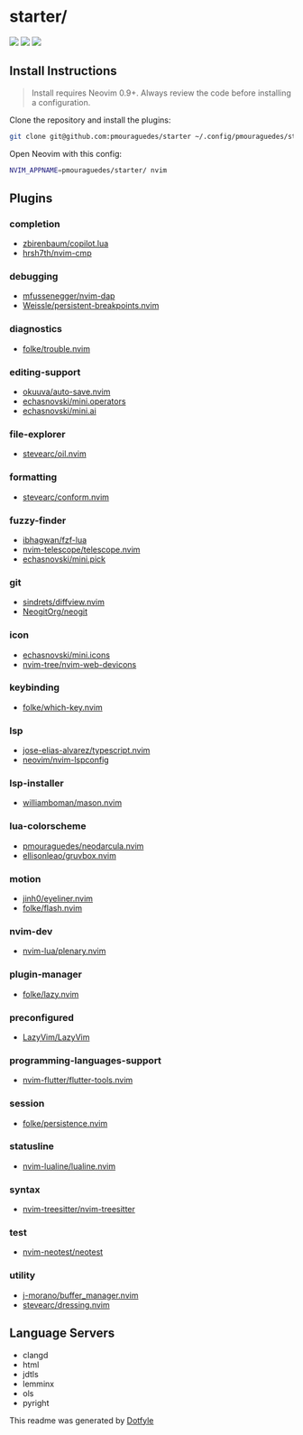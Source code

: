 # starter/

<a href="https://dotfyle.com/pmouraguedes/starter"><img src="https://dotfyle.com/pmouraguedes/starter/badges/plugins?style=flat" /></a>
<a href="https://dotfyle.com/pmouraguedes/starter"><img src="https://dotfyle.com/pmouraguedes/starter/badges/leaderkey?style=flat" /></a>
<a href="https://dotfyle.com/pmouraguedes/starter"><img src="https://dotfyle.com/pmouraguedes/starter/badges/plugin-manager?style=flat" /></a>


## Install Instructions

 > Install requires Neovim 0.9+. Always review the code before installing a configuration.

Clone the repository and install the plugins:

```sh
git clone git@github.com:pmouraguedes/starter ~/.config/pmouraguedes/starter
```

Open Neovim with this config:

```sh
NVIM_APPNAME=pmouraguedes/starter/ nvim
```

## Plugins

### completion

+ [zbirenbaum/copilot.lua](https://dotfyle.com/plugins/zbirenbaum/copilot.lua)
+ [hrsh7th/nvim-cmp](https://dotfyle.com/plugins/hrsh7th/nvim-cmp)
### debugging

+ [mfussenegger/nvim-dap](https://dotfyle.com/plugins/mfussenegger/nvim-dap)
+ [Weissle/persistent-breakpoints.nvim](https://dotfyle.com/plugins/Weissle/persistent-breakpoints.nvim)
### diagnostics

+ [folke/trouble.nvim](https://dotfyle.com/plugins/folke/trouble.nvim)
### editing-support

+ [okuuva/auto-save.nvim](https://dotfyle.com/plugins/okuuva/auto-save.nvim)
+ [echasnovski/mini.operators](https://dotfyle.com/plugins/echasnovski/mini.operators)
+ [echasnovski/mini.ai](https://dotfyle.com/plugins/echasnovski/mini.ai)
### file-explorer

+ [stevearc/oil.nvim](https://dotfyle.com/plugins/stevearc/oil.nvim)
### formatting

+ [stevearc/conform.nvim](https://dotfyle.com/plugins/stevearc/conform.nvim)
### fuzzy-finder

+ [ibhagwan/fzf-lua](https://dotfyle.com/plugins/ibhagwan/fzf-lua)
+ [nvim-telescope/telescope.nvim](https://dotfyle.com/plugins/nvim-telescope/telescope.nvim)
+ [echasnovski/mini.pick](https://dotfyle.com/plugins/echasnovski/mini.pick)
### git

+ [sindrets/diffview.nvim](https://dotfyle.com/plugins/sindrets/diffview.nvim)
+ [NeogitOrg/neogit](https://dotfyle.com/plugins/NeogitOrg/neogit)
### icon

+ [echasnovski/mini.icons](https://dotfyle.com/plugins/echasnovski/mini.icons)
+ [nvim-tree/nvim-web-devicons](https://dotfyle.com/plugins/nvim-tree/nvim-web-devicons)
### keybinding

+ [folke/which-key.nvim](https://dotfyle.com/plugins/folke/which-key.nvim)
### lsp

+ [jose-elias-alvarez/typescript.nvim](https://dotfyle.com/plugins/jose-elias-alvarez/typescript.nvim)
+ [neovim/nvim-lspconfig](https://dotfyle.com/plugins/neovim/nvim-lspconfig)
### lsp-installer

+ [williamboman/mason.nvim](https://dotfyle.com/plugins/williamboman/mason.nvim)
### lua-colorscheme

+ [pmouraguedes/neodarcula.nvim](https://dotfyle.com/plugins/pmouraguedes/neodarcula.nvim)
+ [ellisonleao/gruvbox.nvim](https://dotfyle.com/plugins/ellisonleao/gruvbox.nvim)
### motion

+ [jinh0/eyeliner.nvim](https://dotfyle.com/plugins/jinh0/eyeliner.nvim)
+ [folke/flash.nvim](https://dotfyle.com/plugins/folke/flash.nvim)
### nvim-dev

+ [nvim-lua/plenary.nvim](https://dotfyle.com/plugins/nvim-lua/plenary.nvim)
### plugin-manager

+ [folke/lazy.nvim](https://dotfyle.com/plugins/folke/lazy.nvim)
### preconfigured

+ [LazyVim/LazyVim](https://dotfyle.com/plugins/LazyVim/LazyVim)
### programming-languages-support

+ [nvim-flutter/flutter-tools.nvim](https://dotfyle.com/plugins/nvim-flutter/flutter-tools.nvim)
### session

+ [folke/persistence.nvim](https://dotfyle.com/plugins/folke/persistence.nvim)
### statusline

+ [nvim-lualine/lualine.nvim](https://dotfyle.com/plugins/nvim-lualine/lualine.nvim)
### syntax

+ [nvim-treesitter/nvim-treesitter](https://dotfyle.com/plugins/nvim-treesitter/nvim-treesitter)
### test

+ [nvim-neotest/neotest](https://dotfyle.com/plugins/nvim-neotest/neotest)
### utility

+ [j-morano/buffer_manager.nvim](https://dotfyle.com/plugins/j-morano/buffer_manager.nvim)
+ [stevearc/dressing.nvim](https://dotfyle.com/plugins/stevearc/dressing.nvim)
## Language Servers

+ clangd
+ html
+ jdtls
+ lemminx
+ ols
+ pyright


 This readme was generated by [Dotfyle](https://dotfyle.com)
